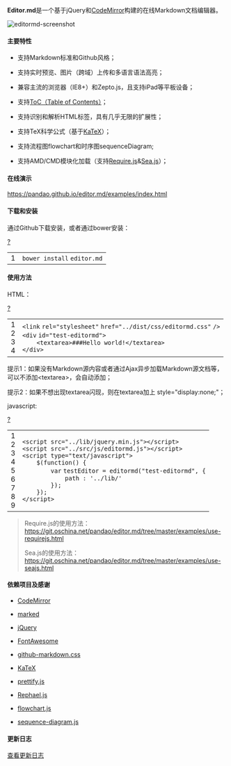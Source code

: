 <div class="detail TextContent" id="p_fullcontent">
<p>
	<strong>Editor.md</strong>是一个基于jQuery和<a target="_blank" href="http://www.oschina.net/p/codemirror">CodeMirror</a>构建的在线Markdown文档编辑器。
</p>
<p>
	<img src="http://static.oschina.net/uploads/img/201502/10093913_Ze1K.jpg" alt="editormd-screenshot" title="editormd-screenshot" data-bd-imgshare-binded="1"> 
</p>
<h4>
	主要特性<br>
</h4>
<ul>
	<li>
		<p>
			支持Markdown标准和Github风格；
		</p>
	</li>
	<li>
		<p>
			支持实时预览、图片（跨域）上传和多语言语法高亮；
		</p>
	</li>
	<li>
		<p>
			兼容主流的浏览器（IE8+）和Zepto.js，且支持iPad等平板设备；
		</p>
	</li>
	<li>
		<p>
			支持<a href="https://pandao.github.io/editor.md/examples/toc.html">ToC（Table of Contents）</a>；
		</p>
	</li>
	<li>
		<p>
			支持识别和解析HTML标签，具有几乎无限的扩展性；
		</p>
	</li>
	<li>
		<p>
			支持TeX科学公式（基于<a href="https://pandao.github.io/editor.md/examples/katex.html">KaTeX</a>）；
		</p>
	</li>
	<li>
		<p>
			支持流程图flowchart和时序图sequenceDiagram;
		</p>
	</li>
	<li>
		<p>
			支持AMD/CMD模块化加载（支持<a href="https://pandao.github.io/editor.md/examples/use-requirejs.html">Require.js</a>&amp;<a href="https://pandao.github.io/editor.md/examples/use-seajs.html">Sea.js</a>）；
		</p>
	</li>
</ul>
<h4>
	在线演示
</h4>
<p>
	<a href="https://pandao.github.io/editor.md/examples/index.html">https://pandao.github.io/editor.md/examples/index.html</a> 
</p>
<h4>
	下载和安装
</h4>
<p>
	通过Github下载安装，或者通过bower安装：
</p>
<div><div id="highlighter_850377" class="syntaxhighlighter  shell"><div class="toolbar"><span><a href="#" class="toolbar_item command_help help">?</a></span></div><table border="0" cellpadding="0" cellspacing="0"><tbody><tr><td class="gutter"><div class="line number1 index0 alt2">1</div></td><td class="code"><div class="container"><div class="line number1 index0 alt2"><code class="shell plain">bower&nbsp;</code><code class="shell functions">install</code>&nbsp;<code class="shell plain">editor.md</code></div></div></td></tr></tbody></table></div></div>
<h4>
	使用方法
</h4>
<p>
	HTML：
</p>
<div><div id="highlighter_429073" class="syntaxhighlighter  html"><div class="toolbar"><span><a href="#" class="toolbar_item command_help help">?</a></span></div><table border="0" cellpadding="0" cellspacing="0"><tbody><tr><td class="gutter"><div class="line number1 index0 alt2">1</div><div class="line number2 index1 alt1">2</div><div class="line number3 index2 alt2">3</div><div class="line number4 index3 alt1">4</div></td><td class="code"><div class="container"><div class="line number1 index0 alt2"><code class="html plain">&lt;</code><code class="html keyword">link</code>&nbsp;<code class="html color1">rel</code><code class="html plain">=</code><code class="html string">"stylesheet"</code>&nbsp;<code class="html color1">href</code><code class="html plain">=</code><code class="html string">"../dist/css/editormd.css"</code>&nbsp;<code class="html plain">/&gt;</code></div><div class="line number2 index1 alt1"><code class="html plain">&lt;</code><code class="html keyword">div</code>&nbsp;<code class="html color1">id</code><code class="html plain">=</code><code class="html string">"test-editormd"</code><code class="html plain">&gt;</code></div><div class="line number3 index2 alt2"><code class="html spaces">&nbsp;&nbsp;&nbsp;&nbsp;</code><code class="html plain">&lt;</code><code class="html keyword">textarea</code><code class="html plain">&gt;###Hello&nbsp;world!&lt;/</code><code class="html keyword">textarea</code><code class="html plain">&gt;</code></div><div class="line number4 index3 alt1"><code class="html plain">&lt;/</code><code class="html keyword">div</code><code class="html plain">&gt;</code></div></div></td></tr></tbody></table></div></div>
<p>
	提示1：如果没有Markdown源内容或者通过Ajax异步加载Markdown源文档等，可以不添加&lt;textarea&gt;，会自动添加；
</p>
<p>
	提示2：如果不想出现textarea闪现，则在textarea加上 style="display:none;"；
</p>
<p>
	javascript:
</p>
<div><div id="highlighter_219827" class="syntaxhighlighter  js"><div class="toolbar"><span><a href="#" class="toolbar_item command_help help">?</a></span></div><table border="0" cellpadding="0" cellspacing="0"><tbody><tr><td class="gutter"><div class="line number1 index0 alt2">1</div><div class="line number2 index1 alt1">2</div><div class="line number3 index2 alt2">3</div><div class="line number4 index3 alt1">4</div><div class="line number5 index4 alt2">5</div><div class="line number6 index5 alt1">6</div><div class="line number7 index6 alt2">7</div><div class="line number8 index7 alt1">8</div><div class="line number9 index8 alt2">9</div></td><td class="code"><div class="container"><div class="line number1 index0 alt2"><code class="js plain">&lt;script&nbsp;src=</code><code class="js string">"../lib/jquery.min.js"</code><code class="js plain">&gt;&lt;/script&gt;</code></div><div class="line number2 index1 alt1"><code class="js plain">&lt;script&nbsp;src=</code><code class="js string">"../src/js/editormd.js"</code><code class="js plain">&gt;&lt;/script&gt;</code></div><div class="line number3 index2 alt2"><code class="js plain">&lt;script&nbsp;type=</code><code class="js string">"text/javascript"</code><code class="js plain">&gt;</code></div><div class="line number4 index3 alt1"><code class="js spaces">&nbsp;&nbsp;&nbsp;&nbsp;</code><code class="js plain">$(</code><code class="js keyword">function</code><code class="js plain">()&nbsp;{</code></div><div class="line number5 index4 alt2"><code class="js spaces">&nbsp;&nbsp;&nbsp;&nbsp;&nbsp;&nbsp;&nbsp;&nbsp;</code><code class="js keyword">var</code>&nbsp;<code class="js plain">testEditor&nbsp;=&nbsp;editormd(</code><code class="js string">"test-editormd"</code><code class="js plain">,&nbsp;{</code></div><div class="line number6 index5 alt1"><code class="js spaces">&nbsp;&nbsp;&nbsp;&nbsp;&nbsp;&nbsp;&nbsp;&nbsp;&nbsp;&nbsp;&nbsp;&nbsp;</code><code class="js plain">path&nbsp;:&nbsp;</code><code class="js string">'../lib/'</code></div><div class="line number7 index6 alt2"><code class="js spaces">&nbsp;&nbsp;&nbsp;&nbsp;&nbsp;&nbsp;&nbsp;&nbsp;</code><code class="js plain">});</code></div><div class="line number8 index7 alt1"><code class="js spaces">&nbsp;&nbsp;&nbsp;&nbsp;</code><code class="js plain">});</code></div><div class="line number9 index8 alt2"><code class="js plain">&lt;/script&gt;</code></div></div></td></tr></tbody></table></div></div>
<blockquote>
	<p>
		Require.js的使用方法：<a href="https://git.oschina.net/pandao/editor.md/tree/master/examples/use-requirejs.html">https://git.oschina.net/pandao/editor.md/tree/master/examples/use-requirejs.html</a> 
	</p>
	<p>
		Sea.js的使用方法：<a href="https://git.oschina.net/pandao/editor.md/tree/master/examples/use-seajs.html">https://git.oschina.net/pandao/editor.md/tree/master/examples/use-seajs.html</a> 
	</p>
</blockquote>
<h4>
	<a href="https://git.oschina.net/pandao/editor.md#%E4%BE%9D%E8%B5%96%E9%A1%B9%E7%9B%AE%E5%8F%8A%E6%84%9F%E8%B0%A2"></a>依赖项目及感谢
</h4>
<ul>
	<li>
		<p>
			<a href="http://codemirror.net/">CodeMirror</a> 
		</p>
	</li>
	<li>
		<p>
			<a href="https://github.com/chjj/marked">marked</a> 
		</p>
	</li>
	<li>
		<p>
			<a href="http://jquery.com/">jQuery</a> 
		</p>
	</li>
	<li>
		<p>
			<a href="http://fontawesome.io/">FontAwesome</a> 
		</p>
	</li>
	<li>
		<p>
			<a href="https://github.com/sindresorhus/github-markdown-css">github-markdown.css</a> 
		</p>
	</li>
	<li>
		<p>
			<a href="http://khan.github.io/KaTeX/">KaTeX</a> 
		</p>
	</li>
	<li>
		<p>
			<a href="http://code.google.com/p/google-code-prettify/">prettify.js</a> 
		</p>
	</li>
	<li>
		<p>
			<a href="http://raphaeljs.com/">Rephael.js</a> 
		</p>
	</li>
	<li>
		<p>
			<a href="http://adrai.github.io/flowchart.js/">flowchart.js</a> 
		</p>
	</li>
	<li>
		<p>
			<a href="http://bramp.github.io/js-sequence-diagrams/">sequence-diagram.js</a><span style="line-height:1.5;font-family:'sans serif', tahoma, verdana, helvetica;font-size:10pt;"></span> 
		</p>
	</li>
</ul>
<h4>
	<a href="https://git.oschina.net/pandao/editor.md#%E6%9B%B4%E6%96%B0%E6%97%A5%E5%BF%97"></a>更新日志
</h4>
<p>
	<a href="https://git.oschina.net/pandao/editor.md/blob/master/CHANGE.md">查看更新日志</a> 
</p>
		</div>
